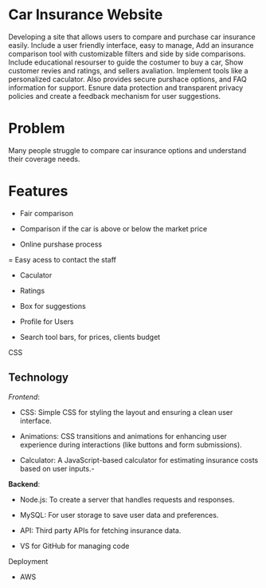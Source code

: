 # Car Insurance Website

Developing a site that allows users to compare and purchase car insurance easily. Include a user
friendly interface, easy to manage, Add an insurance comparison tool with customizable filters and
side by side comparisons. Include educational resourser to guide the costumer to buy a car,
Show customer revies and ratings, and sellers avaliation. Implement tools like a personalized caculator.
Also provides secure purshace options, and FAQ information for support. Esnure data protection and
transparent privacy policies and create a feedback mechanism for user suggestions.

# Problem

 Many people struggle to compare car insurance options and understand their coverage needs.

# Features
- Fair comparison

- Comparison if the car is above or below the market price 

- Online purshase process

= Easy acess to contact the staff

- Caculator

- Ratings

- Box for suggestions 

- Profile for Users

- Search tool bars, for prices, clients budget


CSS
## Technology
*Frontend*:

  - CSS: Simple CSS for styling the layout and ensuring a clean user interface.
    
  - Animations: CSS transitions and animations for enhancing user experience during interactions (like buttons and form submissions).

  - Calculator: A JavaScript-based calculator for estimating insurance costs based on user inputs.-

 **Backend**: 
  - Node.js: To create a server that handles requests and responses.

  - MySQL: For user storage to save user data and preferences.
  
  - API: Third party APIs for fetching insurance data.
  
  - VS for  GitHub for managing code


Deployment

- AWS
